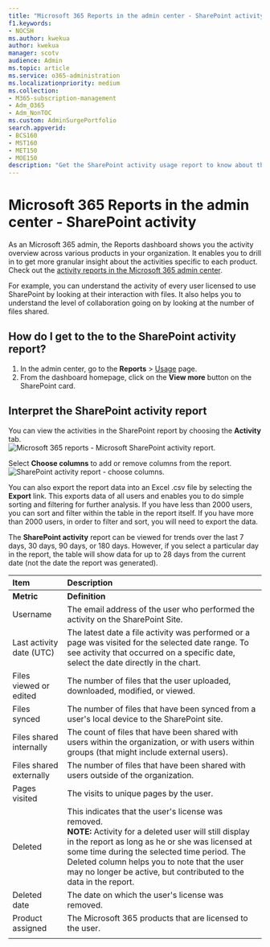 ```yaml
---
title: "Microsoft 365 Reports in the admin center - SharePoint activity"
f1.keywords:
- NOCSH
ms.author: kwekua
author: kwekua
manager: scotv
audience: Admin
ms.topic: article
ms.service: o365-administration
ms.localizationpriority: medium
ms.collection: 
- M365-subscription-management
- Adm_O365
- Adm_NonTOC
ms.custom: AdminSurgePortfolio
search.appverid:
- BCS160
- MST160
- MET150
- MOE150
description: "Get the SharePoint activity usage report to know about the activity of every SharePoint user, the number of files shared, and the storage utilization."
---
```


# Microsoft 365 Reports in the admin center - SharePoint activity

As an Microsoft 365 admin, the Reports dashboard shows you the activity overview across various products in your organization. It enables you to drill in to get more granular insight about the activities specific to each product. Check out the [activity reports in the Microsoft 365 admin center](activity-reports.md).
  
For example, you can understand the activity of every user licensed to use SharePoint by looking at their interaction with files. It also helps you to understand the level of collaboration going on by looking at the number of files shared.
  
## How do I get to the to the SharePoint activity report?

1. In the admin center, go to the **Reports** \> <a href="https://go.microsoft.com/fwlink/p/?linkid=2074756" target="_blank">Usage</a> page. 
2. From the dashboard homepage, click on the **View more** button on the SharePoint card.
  
## Interpret the SharePoint activity report

You can view the activities in the SharePoint report by choosing the **Activity** tab.<br/>![Microsoft 365 reports - Microsoft SharePoint activity report.](../../media/5a0a96f-0e4f-4fb9-8baa-3262275b3d1f.png)

Select **Choose columns** to add or remove columns from the report.  <br/> ![SharePoint activity report - choose columns.](../../media/3c396cd1-9701-4712-8eaa-eb7bba702aa8.png)

You can also export the report data into an Excel .csv file by selecting the **Export** link. This exports data of all users and enables you to do simple sorting and filtering for further analysis. If you have less than 2000 users, you can sort and filter within the table in the report itself. If you have more than 2000 users, in order to filter and sort, you will need to export the data. 

The **SharePoint activity** report can be viewed for trends over the last 7 days, 30 days, 90 days, or 180 days. However, if you select a particular day in the report, the table will show data for up to 28 days from the current date (not the date the report was generated).
  
|Item|Description|
|:-----|:-----|
|**Metric**|**Definition**|
|Username  <br/> |The email address of the user who performed the activity on the SharePoint Site.  <br/> |
|Last activity date (UTC)  <br/> |The latest date a file activity was performed or a page was visited for the selected date range. To see activity that occurred on a specific date, select the date directly in the chart.  <br/> |
|Files viewed or edited  <br/> |The number of files that the user uploaded, downloaded, modified, or viewed.   <br/> |
|Files synced  <br/> |The number of files that have been synced from a user's local device to the SharePoint site. <br/> |
|Files shared internally  <br/> | The count of files that have been shared with users within the organization, or with users within groups (that might include external users).  <br/> |
|Files shared externally  <br/> |The number of files that have been shared with users outside of the organization. <br/>|
|Pages visited  <br/> |The visits to unique pages by the user. <br/>|
|Deleted  <br/> | This indicates that the user's license was removed.  <br/>  **NOTE:** Activity for a deleted user will still display in the report as long as he or she was licensed at some time during the selected time period. The Deleted column helps you to note that the user may no longer be active, but contributed to the data in the report.  <br/> |
|Deleted date  <br/> |The date on which the user's license was removed. <br/>|
|Product assigned  <br/> |The Microsoft 365 products that are licensed to the user.|
|||
